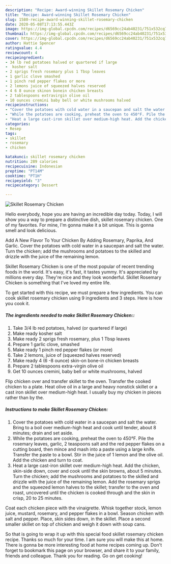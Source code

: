 ```yaml
---
description: "Recipe: Award-winning Skillet Rosemary Chicken"
title: "Recipe: Award-winning Skillet Rosemary Chicken"
slug: 1580-recipe-award-winning-skillet-rosemary-chicken
date: 2020-05-08T17:13:55.443Z
image: https://img-global.cpcdn.com/recipes/d6569cc24ab40231/751x532cq70/skillet-rosemary-chicken-recipe-main-photo.jpg
thumbnail: https://img-global.cpcdn.com/recipes/d6569cc24ab40231/751x532cq70/skillet-rosemary-chicken-recipe-main-photo.jpg
cover: https://img-global.cpcdn.com/recipes/d6569cc24ab40231/751x532cq70/skillet-rosemary-chicken-recipe-main-photo.jpg
author: Hattie Spencer
ratingvalue: 4.4
reviewcount: 4
recipeingredient:
- 34 lb red potatoes halved or quartered if large
-  kosher salt
- 2 sprigs fresh rosemary plus 1 Tbsp leaves
- 1 garlic clove smashed
- 1 pinch red pepper flakes or more
- 2 lemons juice of squeezed halves reserved
- 4 6 8 ounce skinon bonein chicken breasts
- 2 tablespoons extravirgin olive oil
- 10 ounces cremini baby bell or white mushrooms halved
recipeinstructions:
- "Cover the potatoes with cold water in a saucepan and salt the water. Bring to a boil over medium-high heat and cook until tender, about 8 minutes; drain and set aside."
- "While the potatoes are cooking, preheat the oven to 450°F. Pile the rosemary leaves, garlic, 2 teaspoons salt and the red pepper flakes on a cutting board, then mince and mash into a paste using a large knife. Transfer the paste to a bowl. Stir in the juice of 1 lemon and the olive oil. Add the chicken and turn to coat."
- "Heat a large cast-iron skillet over medium-high heat. Add the chicken, skin-side down, cover and cook until the skin browns, about 5 minutes. Turn the chicken; add the mushrooms and potatoes to the skilled and drizzle with the juice of the remaining lemon. Add the rosemary sprigs and the squeezed lemon halves to the skillet; transfer to the oven and roast, uncovered until the chicken is cooked through and the skin in crisp, 20 to 25 minutes."
categories:
- Resep
tags:
- skillet
- rosemary
- chicken

katakunci: skillet rosemary chicken
nutrition: 289 calories
recipecuisine: Indonesian
preptime: "PT14M"
cooktime: "PT1H"
recipeyield: "3"
recipecategory: Dessert

---
```



![Skillet Rosemary Chicken](https://img-global.cpcdn.com/recipes/d6569cc24ab40231/751x532cq70/skillet-rosemary-chicken-recipe-main-photo.jpg)

Hello everybody, hope you are having an incredible day today. Today, I will show you a way to prepare a distinctive dish, skillet rosemary chicken. One of my favorites. For mine, I'm gonna make it a bit unique. This is gonna smell and look delicious.

Add A New Flavor To Your Chicken By Adding Rosemary, Paprika, And Garlic. Cover the potatoes with cold water in a saucepan and salt the water. Turn the chicken; add the mushrooms and potatoes to the skilled and drizzle with the juice of the remaining lemon.

Skillet Rosemary Chicken is one of the most popular of recent trending foods in the world. It's easy, it's fast, it tastes yummy. It's appreciated by millions every day. They're nice and they look wonderful. Skillet Rosemary Chicken is something that I've loved my entire life.


To get started with this recipe, we must prepare a few ingredients. You can cook skillet rosemary chicken using 9 ingredients and 3 steps. Here is how you cook it.

##### The ingredients needed to make Skillet Rosemary Chicken::

1. Take 3/4 lb red potatoes, halved (or quartered if large)
1. Make ready  kosher salt
1. Make ready 2 sprigs fresh rosemary, plus 1 Tbsp leaves
1. Prepare 1 garlic clove, smashed
1. Make ready 1 pinch red pepper flakes (or more)
1. Take 2 lemons, juice of (squeezed halves reserved)
1. Make ready 4 (6 -8 ounce) skin-on bone-in chicken breasts
1. Prepare 2 tablespoons extra-virgin olive oil
1. Get 10 ounces cremini, baby bell or white mushrooms, halved


Flip chicken over and transfer skillet to the oven. Transfer the cooked chicken to a plate. Heat olive oil in a large and heavy nonstick skillet or a cast iron skillet over medium-high heat. I usually buy my chicken in pieces rather than by the. 

##### Instructions to make Skillet Rosemary Chicken:

1. Cover the potatoes with cold water in a saucepan and salt the water. Bring to a boil over medium-high heat and cook until tender, about 8 minutes; drain and set aside.
1. While the potatoes are cooking, preheat the oven to 450°F. Pile the rosemary leaves, garlic, 2 teaspoons salt and the red pepper flakes on a cutting board, then mince and mash into a paste using a large knife. Transfer the paste to a bowl. Stir in the juice of 1 lemon and the olive oil. Add the chicken and turn to coat.
1. Heat a large cast-iron skillet over medium-high heat. Add the chicken, skin-side down, cover and cook until the skin browns, about 5 minutes. Turn the chicken; add the mushrooms and potatoes to the skilled and drizzle with the juice of the remaining lemon. Add the rosemary sprigs and the squeezed lemon halves to the skillet; transfer to the oven and roast, uncovered until the chicken is cooked through and the skin in crisp, 20 to 25 minutes.


Coat each chicken piece with the vinaigrette. Whisk together stock, lemon juice, mustard, rosemary, and pepper flakes in a bowl. Season chicken with salt and pepper. Place, skin sides down, in the skillet. Place a second smaller skillet on top of chicken and weigh it down with soup cans. 

So that is going to wrap it up with this special food skillet rosemary chicken recipe. Thanks so much for your time. I am sure you will make this at home. There is gonna be more interesting food at home recipes coming up. Don't forget to bookmark this page on your browser, and share it to your family, friends and colleague. Thank you for reading. Go on get cooking!
